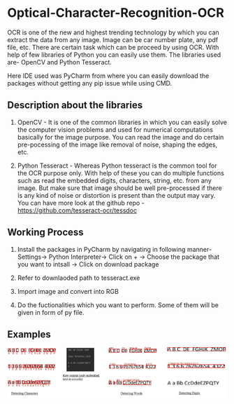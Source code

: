 # Optical-Character-Recognition-OCR

OCR is one of the new and highest trending technology by which you can extract the data from any image. Image can be car number plate, any pdf file, etc. There are certain task which can be proceed by using OCR. With help of few libraries of Python you can easily use them. The libraries used are- OpenCV and Python Tesseract.

Here IDE used was PyCharm from where you can easily download the packages without getting any pip issue while using CMD. 

## Description about the libraries

1. OpenCV - 
It is one of the common libraries in which you can easily solve the computer vision problems and used for numerical computations basically for the image purpose. You can read the image and do certain pre-pocessing of the image like removal of noise, shaping the edges, etc.

2. Python Tesseract - 
Whereas Python tesseract is the common tool for the OCR purpose only. With help of these you can do multiple functions such as read the embedded digits, characters, string, etc. from any image. But make sure that image should be well pre-processed if there is any kind of noise or distortion is present than the output may vary. You can have more look at the github repo - https://github.com/tesseract-ocr/tessdoc

## Working Process 

1. Install the packages in PyCharm by navigating in following manner-
Settings-> Python Interpreter-> Click on + -> Choose the package that you want to intsall -> Click on download package

2. Refer to downlaoded path to tesseract.exe 

3. Import image and convert into RGB

4. Do the fuctionalities which you want to perform. Some of them will be given in form of py file.

## Examples 

<img src ="https://github.com/pranjalsharma26/Optical-Character-Recognition-OCR/blob/main/output_ocr.JPG">
